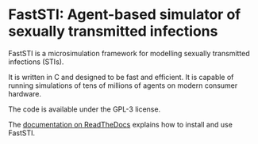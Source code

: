 # FastSTI: Agent-based simulator of sexually transmitted infections

FastSTI is a microsimulation framework for modelling sexually transmitted
infections (STIs).

It is written in C and designed to be fast and efficient. It is capable of
running simulations of tens of millions of agents on modern consumer hardware.

The code is available under the GPL-3 license.

The [documentation on ReadTheDocs](https://faststi.readthedocs.io/en/latest/)
explains how to install and use FastSTI.
